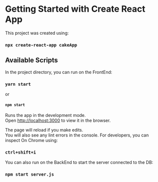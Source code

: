 # Getting Started with Create React App

This project was created using:
### `npx create-react-app cakeApp`

## Available Scripts

In the project directory, you can run on the FrontEnd:

### `yarn start`
or 
#### `npm start`

Runs the app in the development mode.\
Open [http://localhost:3000](http://localhost:3000) to view it in the browser.

The page will reload if you make edits.\
You will also see any lint errors in the console. 
For developers, you can inspect On Chrome using:
### `ctrl+shift+i`

You can also run on the BackEnd to start the server connected to the DB: 
### `npm start server.js`
